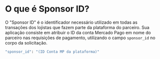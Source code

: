 # O que é Sponsor ID?

O "Sponsor ID" é o identificador necessário utilizado em todas as transações dos lojistas que fazem parte da plataforma do parceiro. 
Sua aplicação consiste em atribuir o ID da conta Mercado Pago em nome do parceiro nas requisições de pagamento, utilizando o campo `sponsor_id` no corpo da solicitação.

```bash
"sponsor_id": "(ID Conta MP da plataforma)"
```